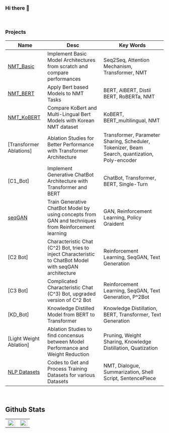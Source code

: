 ### Hi there 👋

<!--
![header](https://capsule-render.vercel.app/api?type=soft&color=FF6F3C&height=300&section=header&text=moon%20&fontSize=90)
-->
<br>



### Projects
| **Name** | **Desc** | **Key Words** |
|------|------|--------|
| [NMT_Basic](https://github.com/moon23k/NMT_Basic) | Implement Basic Model Architectures from scratch and compare performances  | Seq2Seq, Attention Mechanism, Transformer, NMT  |
| [NMT_BERT](https://github.com/moon23k/NMT_Bert) | Apply Bert based Models to NMT Tasks | BERT, AlBERT, Distil BERT, RoBERTa, NMT |
| [NMT_KoBERT](https://github.com/moon23k/NMT_KoBERT) | Compare KoBert and Multi-Lingual Bert Models with Korean NMT dataset | KoBERT, BERT_multilingual, NMT  |
| [Transformer Ablations] | Ablation Studies for Better Performance with Transformer Architecture | Transformer, Parameter Sharing, Scheduler, Tokenizer, Beam Search, quantization, Poly-encoder |
| [C1_Bot] | Implement Generative ChatBot Architecture with Transformer and BERT | ChatBot, Transformer, BERT, Single-Turn |
| [seqGAN](https://github.com/moon23k/seqGAN) | Train Generative ChatBot Model by using concepts from GAN and techniques from Reinforcement learning | GAN, Reinforcement Learning, Policy Graident |
| [C2 Bot] | Characteristic Chat (C^2) Bot, tries to inject Characteristic to ChatBot Model with seqGAN architecture | Reinforcement Learning, SeqGAN, Text Generation |
| [C3 Bot] | Complicated Characteristic Chat (C^3) Bot, upgraded version of C^2 Bot | Reinforcement Learning, SeqGAN, Text Generation, P^2Bot |
| [KD_Bot] | Knowledge Distilled Model from BERT to Transformer | Knowledge Distillation, BERT, Transformer, Text Generation |
| [Light Weight Ablation] | Ablation Studies to find concensus between Model Performance and Weight Reduction | Pruning, Weight Sharing, Knowledge Distillation, Quatization |
| [NLP Datasets](https://github.com/moon23k/NLP_datasets) | Codes to Get and Process Training Datasets for various Datasets | NMT, Dialogue, Summarization, Shell Script, SentencePiece |


<br>

## Github Stats  
<table><tr><td valign="top" width="50%">

<img src="https://github-readme-stats.vercel.app/api?username=moon23k&show_icons=true&count_private=true&hide_border=true" align="left" style="width: 100%" />

</td><td valign="top" width="50%">
  
<img src="https://github-readme-stats.vercel.app/api/top-langs/?username=moon23k&hide_border=true&layout=compact" align="left" style="width: 100%" />

</td></tr></table>  

